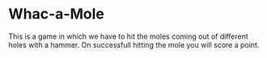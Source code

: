 # Whac-a-Mole
This is a game in which we have to hit the moles coming out of different holes with a hammer. On successfull hitting the mole you will score a point.
